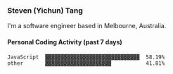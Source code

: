 ### Steven (Yichun) Tang

I'm a software engineer based in Melbourne, Australia.

#### Personal Coding Activity (past 7 days)
```
JavaScript  ▓▓▓▓▓▓▓▓▓▓▓▓▓▓▓▓▓▓▓▓▓▓▓▓▓▓▓▓▓▓  58.19%
other       ▓▓▓▓▓▓▓▓▓▓▓▓▓▓▓▓▓▓▓▓▓           41.81%
```
